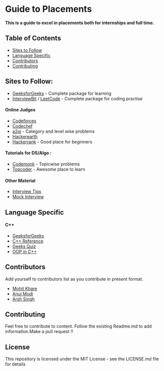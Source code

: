 # Guide to Placements

<strong> This is a guide to excel in placements both for internships and full time. </strong>

## Table of Contents

- [Sites to Follow](#SitestoFollow)
- [Language Specific](#LanguageSpecific)
- [Contributors](#Contributors)
- [Contributing](#Contributing)

## Sites to Follow:

* [GeeksforGeeks](https://www.geeksforgeeks.org/) - Complete package for learning
* [InterviewBit](https://www.interviewbit.com/) / [LeetCode]() - Complete package for coding practise


#### Online Judges
  * [Codeforces](http://codeforces.com/)
  * [Codechef](https://www.codechef.com/)
  * [a2oj](https://a2oj.com/) - Category and level wise problems
  * [Hackerearth](https://www.hackerearth.com)
  * [Hackerrank](https://www.hackerrank.com/) - Good place for beginners

#### Tutorials for DS/Algo :
  * [Codemonk](https://www.hackerearth.com/practice/codemonk/) - Topicwise problems
  * [Topcoder](https://www.topcoder.com/community/data-science/data-science-tutorials/) - Awesome place to learn
  
#### Other Material
  * [Interview Tips](./interview-tips.pdf)
  * [Mock Interview](https://drive.google.com/file/d/1ZS-n5QM59YO3K5zQZawMb6ScyBpqVYi7/view?usp=sharing)

## Language Specific

#### C++
- [GeeksforGeeks](https://www.geeksforgeeks.org/c-plus-plus/)
- [C++ Reference](http://www.cplusplus.com/reference/)
- [Geeks Quiz](https://www.geeksforgeeks.org/category/quizzes-gq/computer-science-quizzes-gq/cpp-gq/)
- [OOP in C++](https://www.tutorialspoint.com/cplusplus/cpp_object_oriented.htm)

## Contributors

Add yourself to contributors list as you contribute in present format.

* [Mohit Khare](https://github.com/mkfeuhrer)
* [Anuj Modi](https://github.com/descifrado)
* [Arsh Singh](https://github.com/iosdev474)

## Contributing

Feel free to contribute to content. Follow the existing Readme.md to add information.Make a pull request !!

## License

This repository is licensed under the MIT License - see the LICENSE.md file for details
